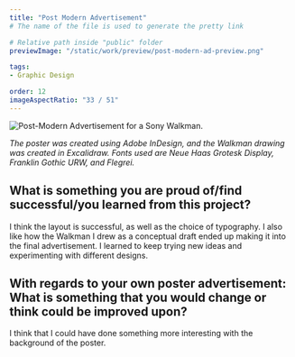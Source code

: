 ```yaml
---
title: "Post Modern Advertisement"
# The name of the file is used to generate the pretty link

# Relative path inside "public" folder
previewImage: "/static/work/preview/post-modern-ad-preview.png"

tags:
- Graphic Design

order: 12
imageAspectRatio: "33 / 51"
---
```


![Post-Modern Advertisement for a Sony Walkman.](/static/work/post-modern-ad/post-modern-ad.png)

*The poster was created using Adobe InDesign, and the Walkman drawing was created in Excalidraw. Fonts used are Neue Haas Grotesk Display, Franklin Gothic URW, and Flegrei.*

## What is something you are proud of/find successful/you learned from this project?
I think the layout is successful, as well as the choice of typography. I also like how the Walkman I drew as a conceptual draft ended up making it into the final advertisement. I learned to keep trying new ideas and experimenting with different designs.

## With regards to your own poster advertisement: What is something that you would change or think could be improved upon?
I think that I could have done something more interesting with the background of the poster.